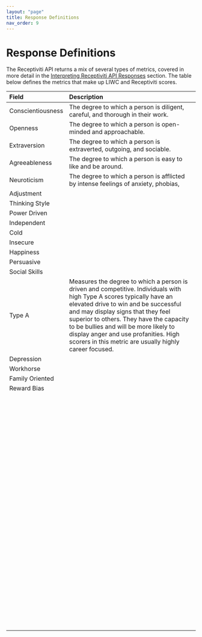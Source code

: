 ```yaml
---
layout: "page"
title: Response Definitions
nav_order: 9
---
```


# Response Definitions

The Receptiviti API returns a mix of several types of metrics, covered in more detail in the [Interpreting Receptiviti API Responses](interpreting_api_responses) section. The table below defines the metrics that make up LIWC and Receptiviti scores.

| Field       | Description        |
|:-------------|:------------------|
|Conscientiousness           |The degree to which a person is diligent, careful, and thorough in their work.                         |
|Openness           |The degree to which a person is open-minded and approachable.                        |
|Extraversion           |The degree to which a person is extraverted, outgoing, and sociable.                        |
|Agreeableness           |The degree to which a person is easy to like and be around.                        |
|Neuroticism           |The degree to which a person is afflicted by intense feelings of anxiety, phobias,                         |
|Adjustment           |                        |
|Thinking Style           |                        |
|Power Driven           |                        |
|Independent           |                        |
|Cold           |                        |
|Insecure           |                        |
|Happiness           |                        |
|Persuasive           |                        |
|Social Skills           |                        |
|Type A           |Measures the degree to which a person is driven and competitive. Individuals with high Type A scores typically have an elevated drive to win and be successful and may display signs that they feel superior to others. They have the capacity to be bullies and will be more likely to display anger and use profanities. High scorers in this metric are usually highly career focused.                         |
|Depression           |                        |
|Workhorse           |                        |
|Family Oriented           |                        |
|Reward Bias           |                        |
|           |                        |
|           |                        |
|           |                        |
|           |                        |
|           |                        |
|           |                        |
|           |                        |
|           |                        |
|           |                        |
|           |                        |
|           |                        |
|           |                        |
|           |                        |
|           |                        |
|           |                        |
|           |                        |
|           |                        |
|           |                        |
|           |                        |
|           |                        |
|           |                        |
|           |                        |
|           |                        |
|           |                        |
|           |                        |
|           |                        |
|           |                        |
|           |                        |
|           |                        |
|           |                        |
|           |                        |
|           |                        |
|           |                        |
|           |                        |
|           |                        |
|           |                        |
|           |                        |
|           |                        |
|           |                        |
|           |                        |
|           |                        |
|           |                        |
|           |                        |
|           |                        |
|           |                        |
|           |                        |
|           |                        |
|           |                        |
|           |                        |
|           |                        |
|           |                        |
|           |                        |
|           |                        |
|           |                        |
|           |                        |
|           |                        |
|           |                        |
|           |                        |
|           |                        |
|           |                        |
|           |                        |
|           |                        |
|           |                        |
|           |                        |
|           |                        |
|           |                        |
|           |                        |
|           |                        |
|           |                        |
|           |                        |
|           |                        |
|           |                        |
|           |                        |
|           |                        |
|           |                        |
|           |                        |
|           |                        |
|           |                        |
|           |                        |
|           |                        |
|           |                        |
|           |                        |
|           |                        |
|           |                        |
|           |                        |
|           |                        |
|           |                        |
|           |                        |
|           |                        |
|           |                        |
|           |                        |
|           |                        |
|           |                        |
|           |                        |
|           |                        |
|           |                        |
|           |                        |
|           |                        |
|           |                        |
|           |                        |
|           |                        |
|           |                        |
|           |                        |
|           |                        |
|           |                        |
